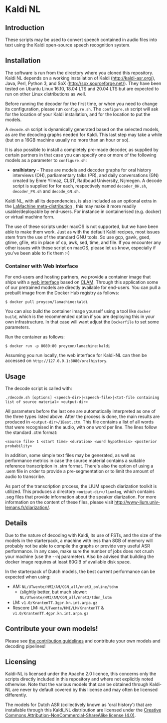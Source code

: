 # Kaldi NL


## Introduction

These scripts may be used to convert speech contained in audio files into text using the Kaldi open-source speech
recognition system.

## Installation

The software is run from the directory where you cloned this repository.  Kaldi NL depends on a working installation of
Kaldi (http://kaldi-asr.org/), Java, Perl, Python 3, and SoX (http://sox.sourceforge.net/).  They have been tested on
Ubuntu Linux 16.10, 18.04 LTS and 20.04 LTS but are expected to run on other Linux distributions as well.

Before running the decoder for the first time, or when you need to change its configuration, please run ``configure.sh``.
The ``configure.sh`` script will ask for the location of your Kaldi installation, and for the location to put the models.

A ``decode.sh`` script is dynamically generated based on the selected models, as
are the decoding graphs needed for Kaldi. This last step may take a while (but on a 16GB machine usually no more than an hour or so).

It is also possible to install a completely pre-made decoder, as supplied by certain partners
in that case you can specify one or more of the following models as a parameter to ``configure.sh``:

* **oralhistory** - These are models and decoder graphs for oral history interviews (OH), parliamentary talks (PR), and daily conversations (GN) created by Emre Yilmaz, CLST, Radboud University, Nijmegen. A decode script is supplied for for each, respectively named ``decoder_OH.sh``, ``decoder_PR.sh`` and ``decode_GN.sh``.

Kaldi NL, with all its dependencies, is also included as an optional extra in the [LaMachine
meta-distribution](https://proycon.github.io/LaMachine) , this may make it more readily usable/deployable by end-users.
For instance in containerised (e.g. docker) or virtual machine form.

The use of these scripts under macOS is not supported, but we have been able to make them work. Just as with the default
Kaldi recipes, most issues stem from the use of the standard GNU tools. So use gcp, gawk, gsed, gtime, gfile, etc
in place of cp, awk, sed, time, and file.
If you encounter any other issues with these script on macOS, please let us know, especially if you've been able to fix them :-)

### Container with Web Interface

For end-users and hosting partners, we provide a container image that ships with a [web
interface](https://github.com/opensource-spraakherkenning-nl/oralhistory) based on
[CLAM](https://proycon.github.io/clam/). Through this application some of our pretrained models are directly available for end-users.
You can pull a prebuilt image from the Docker Hub registry as follows:

```
$ docker pull proycon/lamachine:kaldi
```

You can also build the container image yourself using a tool like ``docker build``, which is the recommended option if you are deploying this
in your own infrastructure. In that case will want adjust the ``Dockerfile`` to set some parameters.

Run the container as follows:

```
$ docker run -p 8080:80 proycon/lamachine:kaldi
```

Assuming you run locally, the web interface for Kaldi-NL can then be accessed on ``http://127.0.0.1:8080/oralhistory``.


## Usage

The decode script is called with:

`./decode.sh [options] <speech-dir>|<speech-file>|<txt-file containing list of source material> <output-dir>`

All parameters before the last one are automatically interpreted as one of the three types listed above.
After the process is done, the main results are produced in `<output-dir>/1Best.ctm`. This file contains a list of all
words that were recognised in the audio, with one word per line. The lines follow the standard .ctm format:

`<source file> 1 <start time> <duration> <word hypothesis> <posterior probability>`

In addition, some simple text files may be generated, as well as performance metrics in case the source material contains
a suitable reference transcription in .stm format. There's also the option of using a .uem file in order to provide a
pre-segmentation or to limit the amount of audio to transcribe.

As part of the transcription process, the LIUM speech diarization toolkit is utilized. This produces a directory
`<output-dir>/liumlog`, which contains .seg files that provide information about the speaker diarization. For more
information on the content of these files, please visit http://www-lium.univ-lemans.fr/diarization/.


## Details

Due to the nature of decoding with Kaldi, its use of FSTs, and the size of the models in the starterpack, a machine with
less than 8GB of memory will probably not be able to compile the graphs or provide very useful ASR performance. In any case, make sure the number of jobs does not crush your machine (use the --nj parameter). Also be advised that building the docker image requires at least 60GiB of available disk space.

In the starterpack of Dutch models, the best current performance can be expected when using:

* AM: ``NL/UTwente/HMI/AM/CGN_all/nnet3_online/tdnn``
    * (slightly better, but much slower: ``NL/UTwente/HMI/AM/CGN_all/nnet3/tdnn_lstm``
* LM: ``v1.0/KrantenTT.3gpr.kn.int.arpa.gz``
* Rescore LM: ``NL/UTwente/HMI/LM/KrantenTT`` & ``v1.0/KrantenTT.4gpr.kn.int.arpa.gz``

## Contribute your own models!

Please see [the contribution guidelines](CONTRIBUTING.md) and contribute your own models and decoding pipelines!

## Licensing

Kaldi-NL is licensed under the Apache 2.0 licence, this concerns only the scripts directly included in this repository
and where not explicitly noted otherwise. Note that the various models that can be obtained through Kaldi-NL are never by
default covered by this license and may often be licensed differently.

The models for Dutch ASR (collectively known as 'oral history') that are installable through this Kaldi_NL distribution are licensed under the [Creative Commons
Attribution-NonCommercial-ShareAlike license (4.0)](https://creativecommons.org/licenses/by-nc-sa/4.0/legalcode).


